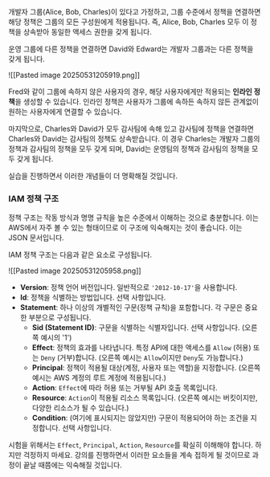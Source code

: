 개발자 그룹(Alice, Bob, Charles)이 있다고 가정하고, 그룹 수준에서 정책을 연결하면 해당 정책은 그룹의 모든 구성원에게 적용됩니다. 즉, Alice, Bob, Charles 모두 이 정책을 상속받아 동일한 액세스 권한을 갖게 됩니다.

운영 그룹에 다른 정책을 연결하면 David와 Edward는 개발자 그룹과는 다른 정책을 갖게 됩니다.

![[Pasted image 20250531205919.png]]

Fred와 같이 그룹에 속하지 않은 사용자의 경우, 해당 사용자에게만 적용되는 **인라인 정책**을 생성할 수 있습니다. 인라인 정책은 사용자가 그룹에 속하든 속하지 않든 관계없이 원하는 사용자에게 연결할 수 있습니다.

마지막으로, Charles와 David가 모두 감사팀에 속해 있고 감사팀에 정책을 연결하면 Charles와 David는 감사팀의 정책도 상속받습니다. 이 경우 Charles는 개발자 그룹의 정책과 감사팀의 정책을 모두 갖게 되며, David는 운영팀의 정책과 감사팀의 정책을 모두 갖게 됩니다.


실습을 진행하면서 이러한 개념들이 더 명확해질 것입니다.

### IAM 정책 구조

정책 구조는 작동 방식과 명명 규칙을 높은 수준에서 이해하는 것으로 충분합니다. 이는 AWS에서 자주 볼 수 있는 형태이므로 이 구조에 익숙해지는 것이 좋습니다. 이는 JSON 문서입니다.

IAM 정책 구조는 다음과 같은 요소로 구성됩니다.

![[Pasted image 20250531205958.png]]

- **Version**: 정책 언어 버전입니다. 일반적으로 `'2012-10-17'`을 사용합니다.
- **Id**: 정책을 식별하는 방법입니다. 선택 사항입니다.
- **Statement**: 하나 이상의 개별적인 구문(정책 규칙)을 포함합니다. 각 구문은 중요한 부분으로 구성됩니다.
    - **Sid (Statement ID)**: 구문을 식별하는 식별자입니다. 선택 사항입니다. (오른쪽 예시의 '1')
    - **Effect**: 정책의 효과를 나타냅니다. 특정 API에 대한 액세스를 `Allow` (허용) 또는 `Deny` (거부)합니다. (오른쪽 예시는 `Allow`이지만 `Deny`도 가능합니다.)
    - **Principal**: 정책이 적용될 대상(계정, 사용자 또는 역할)을 지정합니다. (오른쪽 예시는 AWS 계정의 루트 계정에 적용됩니다.)
    - **Action**: `Effect`에 따라 허용 또는 거부될 API 호출 목록입니다.
    - **Resource**: `Action`이 적용될 리소스 목록입니다. (오른쪽 예시는 버킷이지만, 다양한 리소스가 될 수 있습니다.)
    - **Condition**: (여기에 표시되지는 않았지만) 구문이 적용되어야 하는 조건을 지정합니다. 선택 사항입니다.

시험을 위해서는 `Effect`, `Principal`, `Action`, `Resource`를 확실히 이해해야 합니다. 하지만 걱정하지 마세요. 강의를 진행하면서 이러한 요소들을 계속 접하게 될 것이므로 과정이 끝날 때쯤에는 익숙해질 것입니다.
